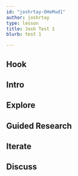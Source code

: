 ```yaml
---
id: "joshrtay-OHeMud1"
author: joshrtay
type: lesson
title: Josh Test 1
blurb: test 1

---
```


## Hook
<!-- -->
## Intro
<!-- -->
## Explore
<!-- -->
## Guided Research
<!-- -->
## Iterate
<!-- -->
## Discuss
